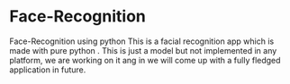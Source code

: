 # Face-Recognition
Face-Recognition using python 
This is a facial recognition app which is made with pure python . This is just a model but not implemented in any platform, we are working on it ang in we will come up with a fully fledged application in future.
